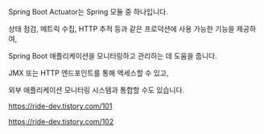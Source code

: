 Spring Boot Actuator는 Spring 모듈 중 하나입니다.

상태 점검, 메트릭 수집, HTTP 추적 등과 같은 프로덕션에 사용 가능한 기능을 제공하여,

Spring Boot 애플리케이션을 모니터링하고 관리하는 데 도움을 줍니다.

JMX 또는 HTTP 엔드포인트를 통해 액세스할 수 있고,

외부 애플리케이션 모니터링 시스템과 통합할 수도 있습니다.

https://ride-dev.tistory.com/101

https://ride-dev.tistory.com/102
